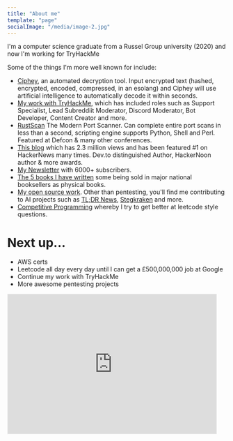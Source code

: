 ```yaml
---
title: "About me"
template: "page"
socialImage: "/media/image-2.jpg"
---
```


I'm a computer science graduate from a Russel Group university (2020) and now I'm working for TryHackMe

Some of the things I'm more well known for include:

* [Ciphey](https://github.com/Ciphey/Ciphey), an automated decryption tool. Input encrypted text (hashed, encrypted, encoded, compressed, in an esolang) and Ciphey will use artificial intelligence to automatically decode it within seconds.
* [My work with TryHackMe](https://www.reddit.com/user/beesec), which has included roles such as Support Specialist, Lead Subreddiit Moderator, Discord Moderator, Bot Developer, Content Creator and more.
* [RustScan](https://github.com/RustScan/RustScan) The Modern Port Scanner. Can complete entire port scans in less than a second, scripting engine supports Python, Shell and Perl. Featured at Defcon & many other conferences.
* [This blog](https://polymath.cloud/) which has 2.3 million views and has been featured #1 on HackerNews many times. Dev.to distinguished Author, HackerNoon author & more awards.
* [My Newsletter](https://polymath.cloud/category/technologically-clairvoyant) with 6000+ subscribers.
* [The 5 books I have written](https://polymath.cloud/category/ebook/) some being sold in major national booksellers as physical books.
* [My open source work](https://github.com/bee-san). Other than pentesting, you'll find me contributing to AI projects such as [TL;DR News](https://github.com/bee-san/tldr-News), [Stegkraken](https://github.com/StegKraken/StegKraken) and more.
* [Competitive Programming](https://binarysearch.com/@/beesan) whereby I try to get better at leetcode style questions.

# Next up...

* AWS certs
* Leetcode all day every day until I can get a £500,000,000 job at Google
* Continue my work with TryHackMe
* More awesome pentesting projects

<iframe src="https://bees.substack.com/embed" width="480" height="320" style="border:1px solid #EEE; background:white;" frameborder="0" scrolling="no"></iframe>